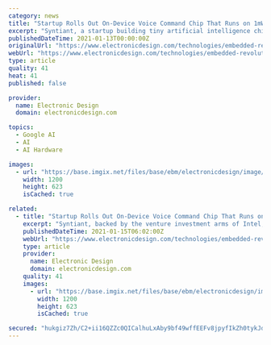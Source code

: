```yaml
---
category: news
title: "Startup Rolls Out On-Device Voice Command Chip That Runs on 1mW"
excerpt: "Syntiant, a startup building tiny artificial intelligence chips that bring voice commands out of the cloud and onto devices, rolled out its latest generation of chips with a power budget of 1/1000 of a watt."
publishedDateTime: 2021-01-13T00:00:00Z
originalUrl: "https://www.electronicdesign.com/technologies/embedded-revolution/article/21152263/startup-rolls-out-ondevice-voice-command-chip-that-runs-on-1mw"
webUrl: "https://www.electronicdesign.com/technologies/embedded-revolution/article/21152263/startup-rolls-out-ondevice-voice-command-chip-that-runs-on-1mw"
type: article
quality: 41
heat: 41
published: false

provider:
  name: Electronic Design
  domain: electronicdesign.com

topics:
  - Google AI
  - AI
  - AI Hardware

images:
  - url: "https://base.imgix.net/files/base/ebm/electronicdesign/image/2021/01/Syntiant.5fffb1a118c98.png?auto=format&fit=max&w=1200"
    width: 1200
    height: 623
    isCached: true

related:
  - title: "Startup Rolls Out On-Device Voice Command Chip That Runs on 1 mW"
    excerpt: "Syntiant, backed by the venture investment arms of Intel, Applied Materials, Microsoft, and Amazon, has amassed more than $65 million in total funding since it was founded in 2016."
    publishedDateTime: 2021-01-15T06:02:00Z
    webUrl: "https://www.electronicdesign.com/technologies/embedded-revolution/article/21152263/startup-rolls-out-ondevice-voice-command-chip-that-runs-on-1mw"
    type: article
    provider:
      name: Electronic Design
      domain: electronicdesign.com
    quality: 41
    images:
      - url: "https://base.imgix.net/files/base/ebm/electronicdesign/image/2021/01/Syntiant.5fffb1a118c98.png?auto=format&fit=max&w=1200"
        width: 1200
        height: 623
        isCached: true

secured: "hukgiz7Zh/C2+ii16QZZc0QICalhuLxAby9bf49wffEEFv8jpyfIkZh0tykJd1L30v1vB1tbMLRVzlHRoR2KPr4spl4r1zt49+kTC4QA/fxzTSFwqpzWiVYNRRKY1FYg2KX8RUbko8MOaKYrAGYWHJ8sCfp9EWltRWQDiItLpD8Ls2YfmpolswC/B0fc1m+jxxORv9BStiHC0B3nIyL5/MLmv6n+96HI33ha3n2n8eZxoNhOH3Bu/H15RW3tjUWNO6GeddFQX1hU+icqa17ytIPZdWVHvNv9tRCtN3c3guXl84ZhnLmu9qRV7oddOqh0cTY+1PFDxtiTVCHqtjz8IFUP8Ag+p9Mn7BBxCcKOP6o=;eWJEuZU7H4fL/BW/xqlDdQ=="
---
```


